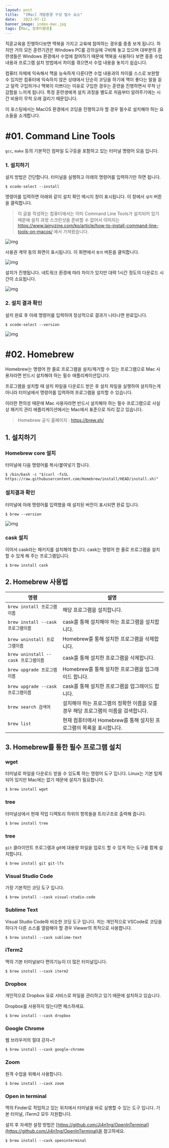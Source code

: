 ```yaml
---
layout: post
title:  "[Mac] 개발환경 구성 필수 요소"
date:   2023-07-12
banner_image: index-mac.jpg
tags: [Mac, 컴퓨터활용]
---
```


직훈교육을 진행하다보면 맥북을 가지고 교육에 참여하는 경우를 종종 보게 됩니다. 하지만 거의 모든 훈련기관은 Windows PC를 강의실에 구비해 놓고 있으며 대부분의 훈련생들은 Windows 환경에서 수업에 참여하기 때문에 맥북을 사용하다 보면 종종 수업 내용과 프로그램 설치 방법에서 차이를 겪으면서 수업 내용을 놓치기 쉽습니다.

컴퓨터 자체에 익숙해서 맥을 능숙하게 다룬다면 수업 내용과의 차이를 스스로 보완할 수 있지만 컴퓨터에 익숙하지 않은 상태에서 단순히 코딩을 하기에 맥이 좋다는 말을 듣고 덜컥 구입하거나 맥북이 이쁘다는 이유로 구입한 경우는 훈련을 진행하면서 무척 난감함을 느끼게 됩니다. 특정 훈련생에게 설치 과정을 별도로 처음부터 알려주기에는 시간 비용이 무척 오래 걸리기 때문입니다.

이 포스팅에서는 MacOS 환경에서 코딩을 진행하고자 할 경우 필수로 설치해야 하는 요소들을 소개합니다.

<!--more-->

# #01. Command Line Tools

`gcc`, `make` 등의 기본적인 컴파일 도구등을 포함하고 있는 터미널 명령어 모음 입니다. 

### 1. 설치하기

설치 방법은 간단합니다. 터미널을 실행하고 아래의 명령어를 입력하기만 하면 됩니다.

```shell
$ xcode-select --install
```

명령어를 입력하면 아래와 같이 설치 확인 메시지 창이 표시됩니다. 이 창에서 `설치` 버튼을 클릭합니다.

> 이 글을 작성하는 컴퓨터에서는 이미 Command Line Tools가 설치되어 있기 때문에 설치 과정 스크린샷을 준비할 수 없어서 이미지는 https://www.lainyzine.com/ko/article/how-to-install-command-line-tools-on-macos/ 에서 가져왔습니다.

![img](/images/posts/2023/0712/xcode-select-1.png)

사용권 계약 동의 화면이 표시됩니다. 이 화면에서 `동의` 버튼을 클릭합니다.

![img](/images/posts/2023/0712/xcode-select-2.png)

설치가 진행됩니다. 네트워크 환경에 따라 차이가 있지만 대략 1시간 정도의 다운로드 시간이 소요됩니다.

![img](/images/posts/2023/0712/xcode-select-3.png)

### 2. 설치 결과 확인

설치 완료 후 아래 명령어를 입력하여 정상적으로 결과가 나타나면 완료입니다.

```shell
$ xcode-select --version
```

![img](/images/posts/2023/0712/xcode-select-4.png)

# #02. Homebrew

Homebrew는 명령어 한 줄로 프로그램을 설치/제거할 수 있는 프로그램으로 Mac 사용자라면 반드시 설치해야 하는 필수 애플리케이션입니다.

프로그램을 설치할 때 설치 파일을 다운로드 받은 후 설치 파일을 실행하여 설치하는게 아니라 터미널에서 명령어를 입력하여 프로그램을 설치할 수 있습니다.

이러한 편의성 때문에 Mac 사용자라면 반드시 설치해야 하는 필수 프로그램으로 사실상 패키지 관리 애플리케이션에서는 Mac에서 표준으로 자리 잡고 있습니다.

> Homebrew 공식 홈페이지 : https://brew.sh/

## 1. 설치하기

### Homebrew core 설치

터미널에 다음 명령어를 복사/붙여넣기 합니다.

```shell
$ /bin/bash -c "$(curl -fsSL https://raw.githubusercontent.com/Homebrew/install/HEAD/install.sh)"
```

### 설치결과 확인

터미널에 아래 명령어를 입력했을 때 설치된 버전이 표시되면 완료 입니다.

```shell
$ brew --version
```

![img](/images/posts/2023/0712/brew.png)

### cask 설치

이어서 cask라는 패키지를 설치해야 합니다. cask는 명령어 한 줄로 프로그램을 설치할 수 있게 해 주는 프로그램입니다.

```shell
$ brew install cask
```

## 2. Homebrew 사용법

| 명령 | 설명 |
|---|---|
| `brew install 프로그램이름` | 해당 프로그램을 설치합니다. |
| `brew install --cask 프로그램이름` | cask를 통해 설치해야 하는 프로그램을 설치합니다. |
| `brew uninstall 프로그램이름` | Homebrew를 통해 설치한 프로그램을 삭제합니다. |
| `brew uninstall --cask 프로그램이름` | cask를 통해 설치한 프로그램을 삭제합니다. |
| `brew upgrade 프로그램이름` | Homebrew를 통해 설치한 프로그램을 업그래이드 합니다. |
| `brew upgrade --cask 프로그램이름` | cask를 통해 설치한 프로그램을 업그래이드 합니다. |
| `brew search 검색어` | 설치해야 하는 프로그램의 정확한 이름을 모를 경우 해당 프로그램의 이름을 검색합니다. |
| `brew list` | 현재 컴퓨터에서 Homebrew를 통해 설치된 프로그램의 목록을 표시합니다. |

## 3. Homebrew를 통한 필수 프로그램 설치

### wget

터미널로 파일을 다운로드 받을 수 있도록 하는 명령어 도구 입니다. Linux는 기본 탑제되어 있지만 Mac에는 없기 때문에 설치가 필요합니다.

```shell
$ brew install wget
```

### tree

터미널상에서 현재 작업 디렉토리 하위의 항목들을 트리구조로 출력해 줍니다.

```shell
$ brew install tree
```

### tree

`git` 클라이언트 프로그램과 git에 대용량 파일을 업로드 할 수 있게 하는 도구를 함께 설치합니다.

```shell
$ brew install git git-lfs
```

### Visual Studio Code

가장 기본적인 코딩 도구 입니다.

```shell
$ brew install --cask visual-studio-code
```

### Sublime Text

Visual Studio Code와 비슷한 코딩 도구 입니다. 저는 개인적으로 VSCode로 코딩을 하다가 다른 소스를 열람해야 할 경우 Viewer의 목적으로 사용합니다.

```shell
$ brew install --cask sublime-text
```

### iTerm2

맥의 기본 터미널보다 편의기능이 더 많은 터미널입니다. 

```shell
$ brew install --cask iterm2
```

### Dropbox

개인적으로 Dropbox 유료 서비스로 파일을 관리하고 있기 때문에 설치하고 있습니다.

Dropbox를 사용하지 않는다면 패스하세요.

```shell
$ brew install --cask dropbox
```

### Google Chrome 

웹 브라우저의 절대 강자~!!

```shell
$ brew install --cask google-chrome
```

### Zoom

원격 수업을 위해서 사용합니다.

```shell
$ brew install --cask zoom
```

### Open in terminal

맥의 Finder로 작업하고 있는 위치에서 터미널을 바로 실행할 수 있는 도구 입니다. 기본 터미널, iTerm2 모두 지원합니다.

설치 후 자세한 설정 방법은 [https://github.com/Ji4n1ng/OpenInTerminal](https://github.com/Ji4n1ng/OpenInTerminal)을 참고하세요.

```shell
$ brew install --cask openinterminal
```